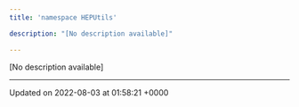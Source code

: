 ```yaml
---
title: 'namespace HEPUtils'

description: "[No description available]"

---
```







[No description available]






-------------------------------

Updated on 2022-08-03 at 01:58:21 +0000